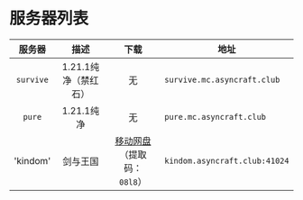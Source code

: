 ---
---

# 服务器列表

|   服务器   |      描述       |                                  下载                                  | 地址                         |
| :--------: | :-------------: | :--------------------------------------------------------------------: | ---------------------------- |
| `survive`  |    1.21.1纯净（禁红石）     |                                   无                                   | `survive.mc.asyncraft.club`  |
|   `pure`   |   1.21.1纯净    |                                   无                                   | `pure.mc.asyncraft.club`     |
|   'kindom'   |  剑与王国  | [移动网盘](https://caiyun.139.com/m/i?2hoSJwaY8edo5)（提取码：`08l8`） | `kindom.asyncraft.club:41024` |
